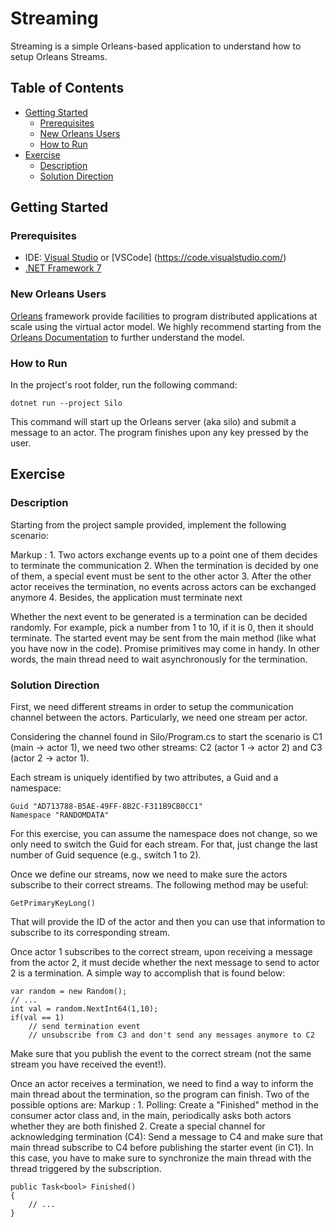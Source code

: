 # Streaming

Streaming is a simple Orleans-based application to understand how to setup Orleans Streams.

## Table of Contents
- [Getting Started](#getting-started)
    * [Prerequisites](#prerequisites)
    * [New Orleans Users](#orleans)
    * [How to Run](#run)
- [Exercise](#exercise)
    * [Description](#description)
    * [Solution Direction](#solution)

## <a name="getting-started"></a>Getting Started

### <a name="prerequisites"></a>Prerequisites

- IDE: [Visual Studio](https://visualstudio.microsoft.com/vs/community/) or [VSCode] (https://code.visualstudio.com/)
- [.NET Framework 7](https://dotnet.microsoft.com/en-us/download/dotnet/7.0)

### <a name="orleans"></a>New Orleans Users

[Orleans](https://learn.microsoft.com/en-us/dotnet/orleans/) framework provide facilities to program distributed applications at scale using the virtual actor model. We highly recommend starting from the [Orleans Documentation](https://learn.microsoft.com/en-us/dotnet/orleans/overview) to further understand the model.

### <a name="run"></a>How to Run

In the project's root folder, run the following command:

```
dotnet run --project Silo
```

This command will start up the Orleans server (aka silo) and submit a message to an actor. The program finishes upon any key pressed by the user.

## <a name="exercise"></a>Exercise

### <a name="description"></a>Description

Starting from the project sample provided, implement the following scenario:

Markup : 1. Two actors exchange events up to a point one of them decides to terminate the communication 
         2. When the termination is decided by one of them, a special event must be sent to the other actor
         3. After the other actor receives the termination, no events across actors can be exchanged anymore
         4. Besides, the application must terminate next

Whether the next event to be generated is a termination can be decided randomly. For example, pick a number from 1 to 10, if it is 0, then it should terminate.
The started event may be sent from the main method (like what you have now in the code).
Promise primitives may come in handy. In other words, the main thread need to wait asynchronously for the termination.

### <a name="solution"></a>Solution Direction

First, we need different streams in order to setup the communication channel between the actors.
Particularly, we need one stream per actor.


Considering the channel found in Silo/Program.cs to start the scenario is C1 (main -> actor 1), we need two other streams: C2 (actor 1 -> actor 2) and C3 (actor 2 -> actor 1).


Each stream is uniquely identified by two attributes, a Guid and a namespace:
```
Guid "AD713788-B5AE-49FF-8B2C-F311B9CB0CC1"
Namespace "RANDOMDATA"
```

For this exercise, you can assume the namespace does not change, so we only need to switch the Guid for each stream. For that, just change the last number of Guid sequence (e.g., switch 1 to 2).


Once we define our streams, now we need to make sure the actors subscribe to their correct streams. The following method may be useful:
```
GetPrimaryKeyLong()
```

That will provide the ID of the actor and then you can use that information to subscribe to its corresponding stream.

Once actor 1 subscribes to the correct stream, upon receiving a message from the actor 2, it must decide whether the next message to send to actor 2 is a termination. A simple way to accomplish that is found below:

```
var random = new Random();
// ...
int val = random.NextInt64(1,10);
if(val == 1)
    // send termination event
    // unsubscribe from C3 and don't send any messages anymore to C2
```

Make sure that you publish the event to the correct stream (not the same stream you have received the event!).

Once an actor receives a termination, we need to find a way to inform the main thread about the termination, so the program can finish. Two of the possible options are:
Markup : 1. Polling: Create a "Finished" method in the consumer actor class and, in the main, periodically asks both actors whether they are both finished
         2. Create a special channel for acknowledging termination (C4): Send a message to C4 and make sure that main thread subscribe to C4 before publishing the starter event (in C1). In this case, you have to make sure to synchronize the main thread with the thread triggered by the subscription.
         

```
public Task<bool> Finished()
{
    // ...
}
```

